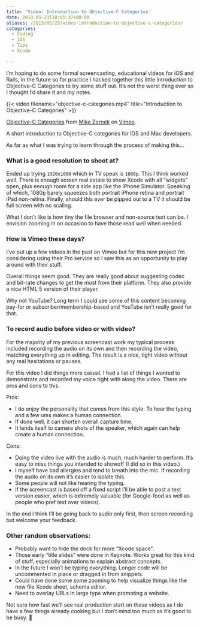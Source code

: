 ```yaml
---
title: 'Video: Introduction to Objective-C Categories'
date: 2013-05-23T18:01:37+00:00
aliases: /2013/05/23/video-introduction-to-objective-c-categories/
categories:
  - Coding
  - iOS
  - Tips
  - Xcode

---
```

I&#8217;m hoping to do some formal screencasting, educational videos for iOS and Rails, in the future so for practice I hacked together this little Introduction to Objective-C Categories to try some stuff out. It&#8217;s not the worst thing ever so I thought I&#8217;d share it and my notes.

{{< video filename="objective-c-categories.mp4" title="Introduction to Objective-C Categories" >}}

[Objective-C Categories][1] from [Mike Zornek][2] on [Vimeo][3].

A short introduction to Objective-C categories for iOS and Mac developers.

As far as what I was trying to learn through the process of making this&#8230;

### What is a good resolution to shoot at?

Ended up trying `1920x1080` which in TV speak is `1080p`. This I think worked well. There is enough screen real estate to show Xcode with all &#8220;widgets&#8221; open, plus enough room for a side app like the iPhone Simulator. Speaking of which, 1080p barely squeezes both portrait iPhone retina and portrait iPad non-retina. Finally, should this ever be pipped out to a TV it should be full screen with no scaling.

What I don&#8217;t like is how tiny the file browser and non-source text can be. I envision zooming in on occasion to have those read well when needed.

### How is Vimeo these days?

I&#8217;ve put up a few videos in the past on Vimeo but for this new project I&#8217;m considering using their Pro service so I saw this as an opportunity to play around with their stuff.

Overall things seem good. They are really good about suggesting codec and bit-rate changes to get the most from their platform. They also provide a nice HTML 5 version of their player.

Why not YouTube? Long term I could see some of this content becoming pay-for or subscriber/membership-based and YouTube isn&#8217;t really good for that.

### To record audio before video or with video?

For the majority of my previous screencast work my typical process included recording the audio on its own and then recording the video, matching everything up in editing. The result is a nice, tight video without any real hesitations or pauses.

For this video I did things more casual. I had a list of things I wanted to demonstrate and recorded my voice right with along the video. There are pros and cons to this.

Pros:

  * I do enjoy the personality that comes from this style. To hear the typing and a few ums makes a human connection.
  * If done well, it can shorten overall capture time.
  * It lends itself to camera shots of the speaker, which again can help create a human connection.

Cons:

  * Doing the video live with the audio is much, much harder to perform. It&#8217;s easy to miss things you intended to showoff (I did so in this video.)
  * I myself have bad allergies and tend to breath into the mic. If recording the audio on its own it&#8217;s easier to isolate this.
  * Some people will not like hearing the typing.
  * If the screencast is based off a fixed script I&#8217;ll be able to post a text version easier, which is extremely valuable (for Google-food as well as people who pref text over videos).

In the end I think I&#8217;ll be going back to audio only first, then screen recording but welcome your feedback.

### Other random observations:

  * Probably want to hide the dock for more &#8220;Xcode space&#8221;.
  * Those early &#8220;title slides&#8221; were done in Keynote. Works great for this kind of stuff, especially animations to explain abstract concepts.
  * In the future I won&#8217;t be typing everything. Longer code will be uncommented in place or dragged in from snippets.
  * Could have done some some zooming to help visualize things like the new file Xcode sheet, schema editor.
  * Need to overlay URLs in large type when promoting a website.

Not sure how fast we&#8217;ll see real production start on these videos as I do have a few things already cooking but I don&#8217;t mind too much as it&#8217;s good to be busy. 🙂

 [1]: http://vimeo.com/66535170
 [2]: http://vimeo.com/zorn711
 [3]: http://vimeo.com
